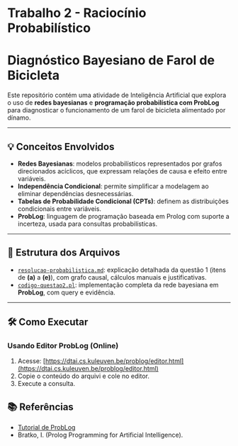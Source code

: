 # Trabalho 2 - Raciocínio Probabilístico

# Diagnóstico Bayesiano de Farol de Bicicleta

Este repositório contém uma atividade de Inteligência Artificial que explora o uso de **redes bayesianas** e **programação probabilística com ProbLog** para diagnosticar o funcionamento de um farol de bicicleta alimentado por dínamo.

---

## :bulb: Conceitos Envolvidos

- **Redes Bayesianas**: modelos probabilísticos representados por grafos direcionados acíclicos, que expressam relações de causa e efeito entre variáveis.
- **Independência Condicional**: permite simplificar a modelagem ao eliminar dependências desnecessárias.
- **Tabelas de Probabilidade Condicional (CPTs)**: definem as distribuições condicionais entre variáveis.
- **ProbLog**: linguagem de programação baseada em Prolog com suporte a incerteza, usada para consultas probabilísticas.

---

## :page_facing_up: Estrutura dos Arquivos

- [`resolucao-probabilistica.md`](resolucao-probabilistica.md): explicação detalhada da questão 1 (itens de **(a)** a **(e)**), com grafo causal, cálculos manuais e justificativas.
- [`codigo-questao2.pl`](codigo-questao2.pl): implementação completa da rede bayesiana em **ProbLog**, com query e evidência.

---

## :hammer_and_wrench: Como Executar

### Usando Editor ProbLog (Online)
1. Acesse: [https://dtai.cs.kuleuven.be/problog/editor.html](https://dtai.cs.kuleuven.be/problog/editor.html)
2. Copie o conteúdo do arquivi e cole no editor.
3. Execute a consulta.


## :books: Referências
- [Tutorial de ProbLog](https://dtai.cs.kuleuven.be/problog/tutorial/basic/02_bayes.html)
- Bratko, I. (Prolog Programming for Artificial Intelligence).
